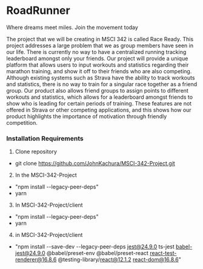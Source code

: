 # RoadRunner
Where dreams meet miles.
Join the movement today

The project that we will be creating in MSCI 342 is called Race Ready. This project addresses a large problem that we as group members have seen in our life. There is currently no way to have a centralized running tracking leaderboard amongst only your friends. Our project will provide a unique platform that allows users to input workouts and statistics regarding their marathon training, and show it off to their friends who are also competing. Although existing systems such as Strava have the ability to track workouts and statistics, there is no way to train for a singular race together as a friend group. Our product also allows friend groups to assign points to different workouts and statistics, which allows for a leaderboard amongst friends to show who is leading for certain periods of training. These features are not offered in Strava or other competing applications, and this shows how our product highlights the importance of motivation through friendly competition.

### Installation Requirements
1. Clone repository
  - git clone https://github.com/JohnKachura/MSCI-342-Project.git

2. In the MSCI-342-Project
  - "npm install --legacy-peer-deps"
  - yarn

3. In MSCI-342-Project/client
  - "npm install --legacy-peer-deps"
  - yarn

4. in MSCI-342-Project/client
  - "npm install --save-dev --legacy-peer-deps jest@24.9.0 ts-jest babel-jest@24.9.0 @babel/preset-env @babel/preset-react react-test-renderer@16.8.6 @testing-library/react@12.1.2 react-dom@16.8.6"
